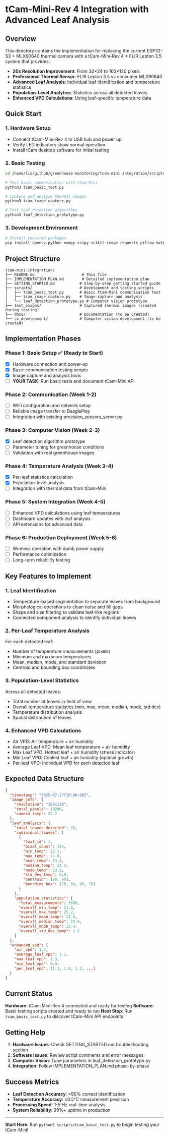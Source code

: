 # tCam-Mini-Rev 4 Integration with Advanced Leaf Analysis

## Overview

This directory contains the implementation for replacing the current ESP32-S3 + MLX90640 thermal camera with a tCam-Mini-Rev 4 + FLIR Lepton 3.5 system that provides:

- **20x Resolution Improvement**: From 32×24 to 160×120 pixels
- **Professional Thermal Sensor**: FLIR Lepton 3.5 vs consumer MLX90640  
- **Advanced Leaf Analysis**: Individual leaf identification and temperature statistics
- **Population-Level Analytics**: Statistics across all detected leaves
- **Enhanced VPD Calculations**: Using leaf-specific temperature data

## Quick Start

### 1. Hardware Setup
- Connect tCam-Mini-Rev 4 to USB hub and power up
- Verify LED indicators show normal operation
- Install tCam desktop software for initial testing

### 2. Basic Testing
```bash
cd /home/lio/github/greenhouse-monitoring/tcam-mini-integration/scripts/

# Test basic communication with tCam-Mini
python3 tcam_basic_test.py

# Capture and analyze thermal images  
python3 tcam_image_capture.py

# Test leaf detection algorithms
python3 leaf_detection_prototype.py
```

### 3. Development Environment
```bash
# Install required packages
pip install opencv-python numpy scipy scikit-image requests pillow matplotlib
```

## Project Structure

```
tcam-mini-integration/
├── README.md                     # This file
├── IMPLEMENTATION_PLAN.md        # Detailed implementation plan
├── GETTING_STARTED.md           # Step-by-step getting started guide
├── scripts/                     # Development and testing scripts
│   ├── tcam_basic_test.py       # Basic tCam-Mini communication test
│   ├── tcam_image_capture.py    # Image capture and analysis
│   └── leaf_detection_prototype.py # Computer vision prototype
├── test_images/                 # Captured thermal images (created during testing)
├── docs/                        # Documentation (to be created)
└── cv_development/              # Computer vision development (to be created)
```

## Implementation Phases

### Phase 1: Basic Setup ✅ (Ready to Start)
- [x] Hardware connection and power-up
- [x] Basic communication testing scripts
- [x] Image capture and analysis tools
- [ ] **YOUR TASK**: Run basic tests and document tCam-Mini API

### Phase 2: Communication (Week 1-2)
- [ ] WiFi configuration and network setup
- [ ] Reliable image transfer to BeaglePlay
- [ ] Integration with existing precision_sensors_server.py

### Phase 3: Computer Vision (Week 2-3)
- [x] Leaf detection algorithm prototype
- [ ] Parameter tuning for greenhouse conditions
- [ ] Validation with real greenhouse images

### Phase 4: Temperature Analysis (Week 3-4)
- [x] Per-leaf statistics calculation
- [x] Population-level analysis
- [ ] Integration with thermal data from tCam-Mini

### Phase 5: System Integration (Week 4-5)
- [ ] Enhanced VPD calculations using leaf temperatures
- [ ] Dashboard updates with leaf analysis
- [ ] API extensions for advanced data

### Phase 6: Production Deployment (Week 5-6)
- [ ] Wireless operation with dumb power supply
- [ ] Performance optimization
- [ ] Long-term reliability testing

## Key Features to Implement

### 1. Leaf Identification
- Temperature-based segmentation to separate leaves from background
- Morphological operations to clean noise and fill gaps
- Shape and size filtering to validate leaf-like regions
- Connected component analysis to identify individual leaves

### 2. Per-Leaf Temperature Analysis
For each detected leaf:
- Number of temperature measurements (pixels)
- Minimum and maximum temperatures
- Mean, median, mode, and standard deviation
- Centroid and bounding box coordinates

### 3. Population-Level Statistics
Across all detected leaves:
- Total number of leaves in field of view
- Overall temperature statistics (min, max, mean, median, mode, std dev)
- Temperature distribution analysis
- Spatial distribution of leaves

### 4. Enhanced VPD Calculations
- Air VPD: Air temperature + air humidity
- Average Leaf VPD: Mean leaf temperature + air humidity
- Max Leaf VPD: Hottest leaf + air humidity (stress indicator)
- Min Leaf VPD: Coolest leaf + air humidity (optimal growth)
- Per-leaf VPD: Individual VPD for each detected leaf

## Expected Data Structure

```json
{
  "timestamp": "2025-07-27T10:00:00Z",
  "image_info": {
    "resolution": "160x120",
    "total_pixels": 19200,
    "camera_temp": 25.2
  },
  "leaf_analysis": {
    "total_leaves_detected": 15,
    "individual_leaves": [
      {
        "leaf_id": 1,
        "pixel_count": 245,
        "min_temp": 22.1,
        "max_temp": 24.8,
        "mean_temp": 23.4,
        "median_temp": 23.3,
        "mode_temp": 23.2,
        "std_dev_temp": 0.8,
        "centroid": [80, 60],
        "bounding_box": [70, 50, 90, 70]
      }
    ],
    "population_statistics": {
      "total_measurements": 3680,
      "overall_min_temp": 21.8,
      "overall_max_temp": 25.2,
      "overall_mean_temp": 23.6,
      "overall_median_temp": 23.5,
      "overall_mode_temp": 23.4,
      "overall_std_dev_temp": 1.2
    }
  },
  "enhanced_vpd": {
    "air_vpd": 1.2,
    "average_leaf_vpd": 1.1,
    "max_leaf_vpd": 1.3,
    "min_leaf_vpd": 0.9,
    "per_leaf_vpd": [1.1, 1.0, 1.2, ...]
  }
}
```

## Current Status

**Hardware**: tCam-Mini-Rev 4 connected and ready for testing
**Software**: Basic testing scripts created and ready to run
**Next Step**: Run `tcam_basic_test.py` to discover tCam-Mini API endpoints

## Getting Help

1. **Hardware Issues**: Check GETTING_STARTED.md troubleshooting section
2. **Software Issues**: Review script comments and error messages
3. **Computer Vision**: Tune parameters in leaf_detection_prototype.py
4. **Integration**: Follow IMPLEMENTATION_PLAN.md phase-by-phase

## Success Metrics

- **Leaf Detection Accuracy**: >90% correct identification
- **Temperature Accuracy**: ±0.5°C measurement precision
- **Processing Speed**: 1-5 Hz real-time analysis
- **System Reliability**: 99%+ uptime in production

---

**Start Here**: Run `python3 scripts/tcam_basic_test.py` to begin testing your tCam-Mini!